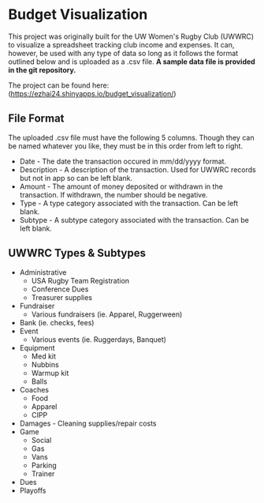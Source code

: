 # Budget Visualization
This project was originally built for the UW Women's Rugby Club (UWWRC) to visualize a spreadsheet tracking club income and expenses. It can, however, be used with any type of data so long as it follows the format outlined below and is uploaded as a .csv file. **A sample data file is provided in the git repository.**

The project can be found here: (https://ezhai24.shinyapps.io/budget_visualization/)

## File Format
The uploaded .csv file must have the following 5 columns. Though they can be named whatever you like, they must be in this order from left to right.
* Date - The date the transaction occured in mm/dd/yyyy format.
* Description - A description of the transaction. Used for UWWRC records but not in app so can be left blank.
* Amount - The amount of money deposited or withdrawn in the transaction. If withdrawn, the number should be negative.
* Type - A type category associated with the transaction. Can be left blank.
* Subtype - A subtype category associated with the transaction. Can be left blank.

## UWWRC Types & Subtypes
* Administrative
  * USA Rugby Team Registration
  * Conference Dues
  * Treasurer supplies
* Fundraiser
  * Various fundraisers (ie. Apparel, Ruggerween)
* Bank (ie. checks, fees)
* Event
  * Various events (ie. Ruggerdays, Banquet)
* Equipment
  * Med kit
  * Nubbins
  * Warmup kit
  * Balls
* Coaches
  * Food
  * Apparel
  * CIPP
* Damages - Cleaning supplies/repair costs
* Game
  * Social
  * Gas
  * Vans
  * Parking
  * Trainer
* Dues
* Playoffs